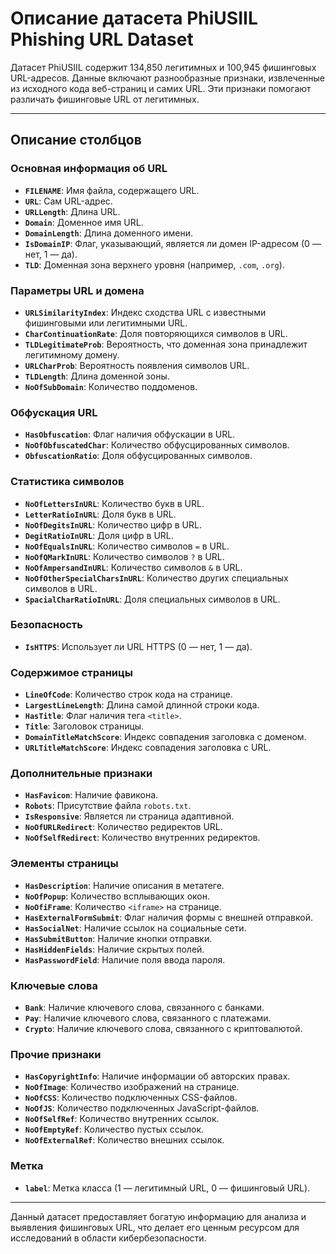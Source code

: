 
# Описание датасета PhiUSIIL Phishing URL Dataset

Датасет PhiUSIIL содержит 134,850 легитимных и 100,945 фишинговых URL-адресов. 
Данные включают разнообразные признаки, извлеченные из исходного кода веб-страниц и самих URL. 
Эти признаки помогают различать фишинговые URL от легитимных.

---

## Описание столбцов

### Основная информация об URL
- **`FILENAME`**: Имя файла, содержащего URL.
- **`URL`**: Сам URL-адрес.
- **`URLLength`**: Длина URL.
- **`Domain`**: Доменное имя URL.
- **`DomainLength`**: Длина доменного имени.
- **`IsDomainIP`**: Флаг, указывающий, является ли домен IP-адресом (0 — нет, 1 — да).
- **`TLD`**: Доменная зона верхнего уровня (например, `.com`, `.org`).

### Параметры URL и домена
- **`URLSimilarityIndex`**: Индекс сходства URL с известными фишинговыми или легитимными URL.
- **`CharContinuationRate`**: Доля повторяющихся символов в URL.
- **`TLDLegitimateProb`**: Вероятность, что доменная зона принадлежит легитимному домену.
- **`URLCharProb`**: Вероятность появления символов URL.
- **`TLDLength`**: Длина доменной зоны.
- **`NoOfSubDomain`**: Количество поддоменов.

### Обфускация URL
- **`HasObfuscation`**: Флаг наличия обфускации в URL.
- **`NoOfObfuscatedChar`**: Количество обфусцированных символов.
- **`ObfuscationRatio`**: Доля обфусцированных символов.

### Статистика символов
- **`NoOfLettersInURL`**: Количество букв в URL.
- **`LetterRatioInURL`**: Доля букв в URL.
- **`NoOfDegitsInURL`**: Количество цифр в URL.
- **`DegitRatioInURL`**: Доля цифр в URL.
- **`NoOfEqualsInURL`**: Количество символов `=` в URL.
- **`NoOfQMarkInURL`**: Количество символов `?` в URL.
- **`NoOfAmpersandInURL`**: Количество символов `&` в URL.
- **`NoOfOtherSpecialCharsInURL`**: Количество других специальных символов в URL.
- **`SpacialCharRatioInURL`**: Доля специальных символов в URL.

### Безопасность
- **`IsHTTPS`**: Использует ли URL HTTPS (0 — нет, 1 — да).

### Содержимое страницы
- **`LineOfCode`**: Количество строк кода на странице.
- **`LargestLineLength`**: Длина самой длинной строки кода.
- **`HasTitle`**: Флаг наличия тега `<title>`.
- **`Title`**: Заголовок страницы.
- **`DomainTitleMatchScore`**: Индекс совпадения заголовка с доменом.
- **`URLTitleMatchScore`**: Индекс совпадения заголовка с URL.

### Дополнительные признаки
- **`HasFavicon`**: Наличие фавикона.
- **`Robots`**: Присутствие файла `robots.txt`.
- **`IsResponsive`**: Является ли страница адаптивной.
- **`NoOfURLRedirect`**: Количество редиректов URL.
- **`NoOfSelfRedirect`**: Количество внутренних редиректов.

### Элементы страницы
- **`HasDescription`**: Наличие описания в метатеге.
- **`NoOfPopup`**: Количество всплывающих окон.
- **`NoOfiFrame`**: Количество `<iframe>` на странице.
- **`HasExternalFormSubmit`**: Флаг наличия формы с внешней отправкой.
- **`HasSocialNet`**: Наличие ссылок на социальные сети.
- **`HasSubmitButton`**: Наличие кнопки отправки.
- **`HasHiddenFields`**: Наличие скрытых полей.
- **`HasPasswordField`**: Наличие поля ввода пароля.

### Ключевые слова
- **`Bank`**: Наличие ключевого слова, связанного с банками.
- **`Pay`**: Наличие ключевого слова, связанного с платежами.
- **`Crypto`**: Наличие ключевого слова, связанного с криптовалютой.

### Прочие признаки
- **`HasCopyrightInfo`**: Наличие информации об авторских правах.
- **`NoOfImage`**: Количество изображений на странице.
- **`NoOfCSS`**: Количество подключенных CSS-файлов.
- **`NoOfJS`**: Количество подключенных JavaScript-файлов.
- **`NoOfSelfRef`**: Количество внутренних ссылок.
- **`NoOfEmptyRef`**: Количество пустых ссылок.
- **`NoOfExternalRef`**: Количество внешних ссылок.

### Метка
- **`label`**: Метка класса (1 — легитимный URL, 0 — фишинговый URL).

---

Данный датасет предоставляет богатую информацию для анализа и выявления фишинговых URL, что делает его ценным ресурсом для исследований в области кибербезопасности.
